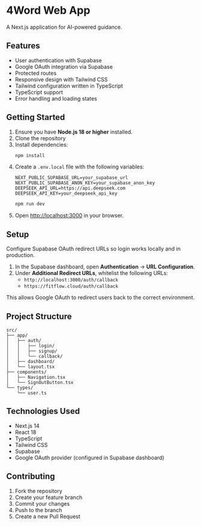# 4Word Web App

A Next.js application for AI-powered guidance.

## Features

- User authentication with Supabase
- Google OAuth integration via Supabase
- Protected routes
- Responsive design with Tailwind CSS
- Tailwind configuration written in TypeScript
- TypeScript support
- Error handling and loading states

## Getting Started

1. Ensure you have **Node.js 18 or higher** installed.
2. Clone the repository
3. Install dependencies:
   ```bash
   npm install
   ```
4. Create a `.env.local` file with the following variables:
   ```
   NEXT_PUBLIC_SUPABASE_URL=your_supabase_url
   NEXT_PUBLIC_SUPABASE_ANON_KEY=your_supabase_anon_key
   DEEPSEEK_API_URL=https://api.deepseek.com
   DEEPSEEK_API_KEY=your_deepseek_api_key
   ```
   ```bash
   npm run dev
   ```
5. Open [http://localhost:3000](http://localhost:3000) in your browser.

## Setup

Configure Supabase OAuth redirect URLs so login works locally and in production.

1. In the Supabase dashboard, open **Authentication** → **URL Configuration**.
2. Under **Additional Redirect URLs**, whitelist the following URLs:
   - `http://localhost:3000/auth/callback`
   - `https://fitflow.cloud/auth/callback`

This allows Google OAuth to redirect users back to the correct environment.

## Project Structure

```
src/
├── app/
│   ├── auth/
│   │   ├── login/
│   │   ├── signup/
│   │   └── callback/
│   ├── dashboard/
│   └── layout.tsx
├── components/
│   ├── Navigation.tsx
│   └── SignOutButton.tsx
└── types/
    └── user.ts
```

## Technologies Used

- Next.js 14
- React 18
- TypeScript
- Tailwind CSS
- Supabase
- Google OAuth provider (configured in Supabase dashboard)

## Contributing

1. Fork the repository
2. Create your feature branch
3. Commit your changes
4. Push to the branch
5. Create a new Pull Request 